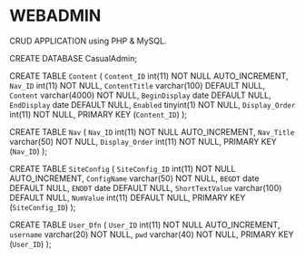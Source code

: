 # WEBADMIN
CRUD APPLICATION using PHP & MySQL.


CREATE DATABASE CasualAdmin; 

<!--- DATABASE TABLE --->
CREATE TABLE `Content` (
`Content_ID` int(11) NOT NULL AUTO_INCREMENT,
`Nav_ID` int(11) NOT NULL,
`ContentTitle` varchar(100) DEFAULT NULL,
`Content` varchar(4000) NOT NULL,
`BeginDisplay` date DEFAULT NULL,
`EndDisplay` date DEFAULT NULL,
`Enabled` tinyint(1) NOT NULL,
`Display_Order` int(11) NOT NULL,
PRIMARY KEY (`Content_ID`)
);

CREATE TABLE `Nav` (
`Nav_ID` int(11) NOT NULL AUTO_INCREMENT,
`Nav_Title` varchar(50) NOT NULL,
`Display_Order` int(11) NOT NULL,
PRIMARY KEY (`Nav_ID`)
);

CREATE TABLE `SiteConfig` (
`SiteConfig_ID` int(11) NOT NULL AUTO_INCREMENT,
`ConfigName` varchar(50) NOT NULL,
`BEGDT` date DEFAULT NULL,
`ENDDT` date DEFAULT NULL,
`ShortTextValue` varchar(100) DEFAULT NULL,
`NumValue` int(11) DEFAULT NULL,
PRIMARY KEY (`SiteConfig_ID`)
);

CREATE TABLE `User_Dfn` (
`User_ID` int(11) NOT NULL AUTO_INCREMENT,
`username` varchar(20) NOT NULL,
`pwd` varchar(40) NOT NULL,
PRIMARY KEY (`User_ID`)
);

